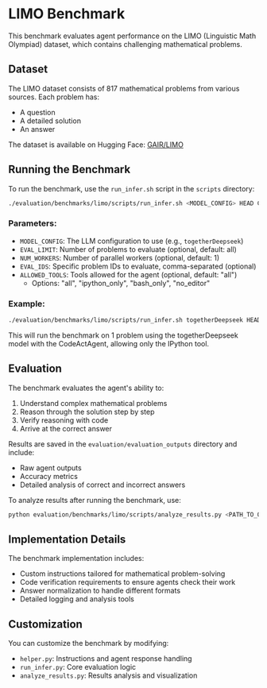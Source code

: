 # LIMO Benchmark

This benchmark evaluates agent performance on the LIMO (Linguistic Math Olympiad) dataset, which contains challenging mathematical problems.

## Dataset

The LIMO dataset consists of 817 mathematical problems from various sources. Each problem has:
- A question
- A detailed solution
- An answer

The dataset is available on Hugging Face: [GAIR/LIMO](https://huggingface.co/datasets/GAIR/LIMO)

## Running the Benchmark

To run the benchmark, use the `run_infer.sh` script in the `scripts` directory:

```bash
./evaluation/benchmarks/limo/scripts/run_infer.sh <MODEL_CONFIG> HEAD CodeActAgent <EVAL_LIMIT> <NUM_WORKERS> <EVAL_IDS> eval <ALLOWED_TOOLS>
```

### Parameters:

- `MODEL_CONFIG`: The LLM configuration to use (e.g., `togetherDeepseek`)
- `EVAL_LIMIT`: Number of problems to evaluate (optional, default: all)
- `NUM_WORKERS`: Number of parallel workers (optional, default: 1)
- `EVAL_IDS`: Specific problem IDs to evaluate, comma-separated (optional)
- `ALLOWED_TOOLS`: Tools allowed for the agent (optional, default: "all")
  - Options: "all", "ipython_only", "bash_only", "no_editor"

### Example:

```bash
./evaluation/benchmarks/limo/scripts/run_infer.sh togetherDeepseek HEAD CodeActAgent 1 1 "" eval ipython_only
```

This will run the benchmark on 1 problem using the togetherDeepseek model with the CodeActAgent, allowing only the IPython tool.

## Evaluation

The benchmark evaluates the agent's ability to:
1. Understand complex mathematical problems
2. Reason through the solution step by step
3. Verify reasoning with code
4. Arrive at the correct answer

Results are saved in the `evaluation/evaluation_outputs` directory and include:
- Raw agent outputs
- Accuracy metrics
- Detailed analysis of correct and incorrect answers

To analyze results after running the benchmark, use:

```bash
python evaluation/benchmarks/limo/scripts/analyze_results.py <PATH_TO_OUTPUT_JSONL> --output-dir <OUTPUT_DIRECTORY>
```

## Implementation Details

The benchmark implementation includes:
- Custom instructions tailored for mathematical problem-solving
- Code verification requirements to ensure agents check their work
- Answer normalization to handle different formats
- Detailed logging and analysis tools

## Customization

You can customize the benchmark by modifying:
- `helper.py`: Instructions and agent response handling
- `run_infer.py`: Core evaluation logic
- `analyze_results.py`: Results analysis and visualization
